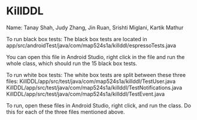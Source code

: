 # KillDDL

Name: Tanay Shah, Judy Zhang, Jin Ruan, Srishti Miglani, Kartik Mathur

To run black box tests: 
The black box tests are located in app/src/androidTest/java/com/map524s1a/killddl/espressoTests.java

You can open this file in Android Studio, right click in the file and run the whole class, which should run the 15 black box tests. 

To run white box tests: 
The white box tests are split between these three files: 
KillDDL/app/src/test/java/com/map524s1a/killddl/TestUser.java
KillDDL/app/src/test/java/com/map524s1a/killddl/TestNotifications.java
KillDDL/app/src/test/java/com/map524s1a/killddl/TestEvent.java

To run, open these files in Android Studio, right click, and run the class. Do this for each of the three files mentioned above. 
